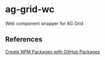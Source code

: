 # ag-grid-wc

Web component wrapper for AG Grid

## References

[Create NPM Packages with GitHub Packages](https://www.jonathan-wilkinson.com/create-npm-pacakges-with-github-packages-and-github-actions)